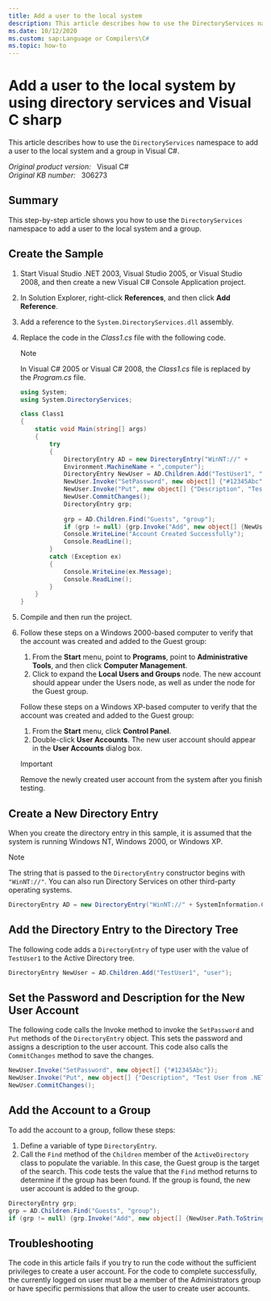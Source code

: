 ```yaml
---
title: Add a user to the local system
description: This article describes how to use the DirectoryServices namespace to add a user to the local system and a group in Visual C#.
ms.date: 10/12/2020
ms.custom: sap:Language or Compilers\C#
ms.topic: how-to
---
```

# Add a user to the local system by using directory services and Visual C sharp

This article describes how to use the `DirectoryServices` namespace to add a user to the local system and a group in Visual C#.

_Original product version:_ &nbsp; Visual C#  
_Original KB number:_ &nbsp; 306273

## Summary

This step-by-step article shows you how to use the `DirectoryServices` namespace to add a user to the local system and a group.

## Create the Sample

1. Start Visual Studio .NET 2003, Visual Studio 2005, or Visual Studio 2008, and then create a new Visual C# Console Application project.
2. In Solution Explorer, right-click **References**, and then click **Add Reference**.
3. Add a reference to the `System.DirectoryServices.dll` assembly.
4. Replace the code in the *Class1.cs* file with the following code.

   > [!NOTE]
   > In Visual C# 2005 or Visual C# 2008, the *Class1.cs* file is replaced by the *Program.cs* file.

    ```csharp
    using System;
    using System.DirectoryServices;

    class Class1
    {
        static void Main(string[] args)
        {
            try
            {
                DirectoryEntry AD = new DirectoryEntry("WinNT://" +
                Environment.MachineName + ",computer");
                DirectoryEntry NewUser = AD.Children.Add("TestUser1", "user");
                NewUser.Invoke("SetPassword", new object[] {"#12345Abc"});
                NewUser.Invoke("Put", new object[] {"Description", "Test User from .NET"});
                NewUser.CommitChanges();
                DirectoryEntry grp;
  
                grp = AD.Children.Find("Guests", "group");
                if (grp != null) {grp.Invoke("Add", new object[] {NewUser.Path.ToString()});}
                Console.WriteLine("Account Created Successfully");
                Console.ReadLine();
            }
            catch (Exception ex)
            {
                Console.WriteLine(ex.Message);
                Console.ReadLine();
            }
        }
    }
    ```

5. Compile and then run the project.
6. Follow these steps on a Windows 2000-based computer to verify that the account was created and added to the Guest group:

   1. From the **Start** menu, point to **Programs**, point to **Administrative Tools**, and then click **Computer Management**.
   1. Click to expand the **Local Users and Groups** node. The new account should appear under the Users node, as well as under the node for the Guest group.

   Follow these steps on a Windows XP-based computer to verify that the account was created and added to the Guest group:

   1. From the **Start** menu, click **Control Panel**.
   2. Double-click **User Accounts**. The new user account should appear in the **User Accounts** dialog box.

   > [!IMPORTANT]
   > Remove the newly created user account from the system after you finish testing.

## Create a New Directory Entry

When you create the directory entry in this sample, it is assumed that the system is running Windows NT, Windows 2000, or Windows XP.

> [!NOTE]
> The string that is passed to the `DirectoryEntry` constructor begins with `"WinNT://"`. You can also run Directory Services on other third-party operating systems.

```csharp
DirectoryEntry AD = new DirectoryEntry("WinNT://" + SystemInformation.ComputerName + ",computer");
```

## Add the Directory Entry to the Directory Tree

The following code adds a `DirectoryEntry` of type user with the value of `TestUser1` to the Active Directory tree.

```csharp
DirectoryEntry NewUser = AD.Children.Add("TestUser1", "user");
```

## Set the Password and Description for the New User Account

The following code calls the Invoke method to invoke the `SetPassword` and `Put` methods of the `DirectoryEntry` object. This sets the password and assigns a description to the user account. This code also calls the `CommitChanges` method to save the changes.

```csharp
NewUser.Invoke("SetPassword", new object[] {"#12345Abc"});
NewUser.Invoke("Put", new object[] {"Description", "Test User from .NET"});
NewUser.CommitChanges();
```

## Add the Account to a Group

To add the account to a group, follow these steps:

1. Define a variable of type `DirectoryEntry`.
2. Call the `Find` method of the `Children` member of the `ActiveDirectory` class to populate the variable. In this case, the Guest group is the target of the search. This code tests the value that the `Find` method returns to determine if the group has been found. If the group is found, the new user account is added to the group.

```csharp
DirectoryEntry grp;
grp = AD.Children.Find("Guests", "group");
if (grp != null) {grp.Invoke("Add", new object[] {NewUser.Path.ToString()});}
```

## Troubleshooting

The code in this article fails if you try to run the code without the sufficient privileges to create a user account. For the code to complete successfully, the currently logged on user must be a member of the Administrators group or have specific permissions that allow the user to create user accounts.
